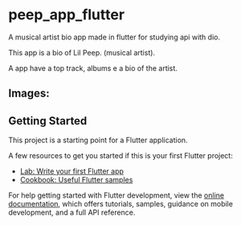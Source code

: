 # peep_app_flutter

A musical artist bio app made in flutter for studying api with dio.

This app is a bio of Lil Peep. (musical artist).

A app have a top track, albums e a bio of the artist.

## Images:

## Getting Started

This project is a starting point for a Flutter application.

A few resources to get you started if this is your first Flutter project:

- [Lab: Write your first Flutter app](https://docs.flutter.dev/get-started/codelab)
- [Cookbook: Useful Flutter samples](https://docs.flutter.dev/cookbook)

For help getting started with Flutter development, view the
[online documentation](https://docs.flutter.dev/), which offers tutorials,
samples, guidance on mobile development, and a full API reference.
